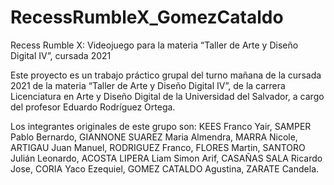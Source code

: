 # RecessRumbleX_GomezCataldo
Recess Rumble X: Videojuego para la materia “Taller de Arte y Diseño Digital IV”, cursada 2021

Este proyecto es un trabajo práctico grupal del turno mañana de la cursada 2021 de la materia “Taller de Arte y Diseño Digital IV”, de la carrera Licenciatura en Arte y Diseño Digital de la Universidad del Salvador, a cargo del profesor Eduardo Rodríguez Ortega.

Los integrantes originales de este grupo son: KEES Franco Yair, SAMPER Pablo Bernardo, GIANNONE SUAREZ Maria Almendra, MARRA Nicole, ARTIGAU Juan Manuel, RODRIGUEZ Franco, FLORES Martin, SANTORO Julián Leonardo, ACOSTA LIPERA Liam Simon Arif, CASAÑAS SALA Ricardo Jose, CORIA Yaco Ezequiel, GOMEZ CATALDO Agustina, ZARATE Candela.
